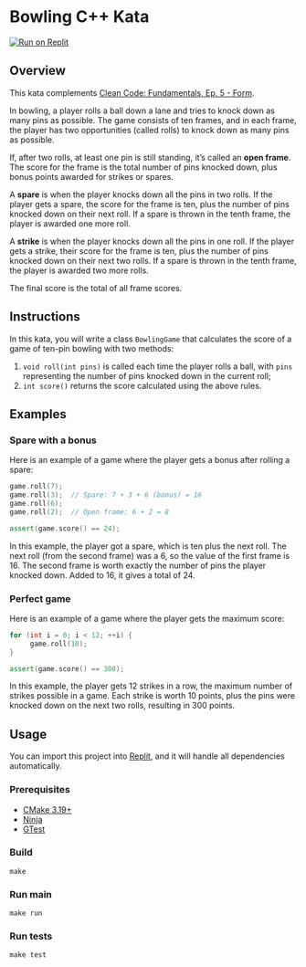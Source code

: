 # Bowling C++ Kata

[![Run on Replit](https://replit.com/badge/github/Coding-Cuddles/bowling-cpp-kata)](https://replit.com/new/github/Coding-Cuddles/bowling-cpp-kata)

## Overview

This kata complements [Clean Code: Fundamentals, Ep. 5 - Form](https://cleancoders.com/episode/clean-code-episode-5).

In bowling, a player rolls a ball down a lane and tries to knock down as many
pins as possible. The game consists of ten frames, and in each frame, the
player has two opportunities (called rolls) to knock down as many pins as
possible.

If, after two rolls, at least one pin is still standing, it’s called an **open
frame**. The score for the frame is the total number of pins knocked down,
plus bonus points awarded for strikes or spares.

A **spare** is when the player knocks down all the pins in two rolls.  If the
player gets a spare, the score for the frame is ten, plus the number of pins
knocked down on their next roll. If a spare is thrown in the tenth frame, the
player is awarded one more roll.

A **strike** is when the player knocks down all the pins in one roll.  If the
player gets a strike, their score for the frame is ten, plus the number of pins
knocked down on their next two rolls. If a spare is thrown in the tenth frame,
the player is awarded two more rolls.

The final score is the total of all frame scores.

## Instructions

In this kata, you will write a class `BowlingGame` that calculates the score of
a game of ten-pin bowling with two methods:

1. `void roll(int pins)` is called each time the player rolls a ball, with
   `pins` representing the number of pins knocked down in the current roll;
2. `int score()` returns the score calculated using the above rules.

## Examples

### Spare with a bonus

Here is an example of a game where the player gets a bonus after rolling a
spare:

```cpp
game.roll(7);
game.roll(3);  // Spare: 7 + 3 + 6 (bonus) = 16
game.roll(6);
game.roll(2);  // Open frame: 6 + 2 = 8

assert(game.score() == 24);
```

In this example, the player got a spare, which is ten plus the next roll. The
next roll (from the second frame) was a 6, so the value of the first frame is
16. The second frame is worth exactly the number of pins the player knocked
down. Added to 16, it gives a total of 24.

### Perfect game

Here is an example of a game where the player gets the maximum score:

```cpp
for (int i = 0; i < 12; ++i) {
     game.roll(10);
}

assert(game.score() == 300);
```

In this example, the player gets 12 strikes in a row, the maximum number of
strikes possible in a game.  Each strike is worth 10 points, plus the pins were
knocked down on the next two rolls, resulting in 300 points.

## Usage

You can import this project into [Replit](https://replit.com),
and it will handle all dependencies automatically.

### Prerequisites

* [CMake 3.19+](https://cmake.org)
* [Ninja](https://ninja-build.org)
* [GTest](https://github.com/google/googletest)

### Build

```console
make
```

### Run main

```console
make run
```

### Run tests

```console
make test
```
